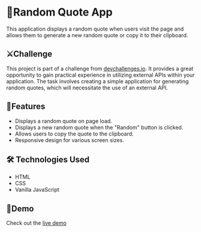
# :gem:Random Quote App

This application displays a random quote when users visit the page and allows them to generate a new random quote or copy it to their clipboard.


## :crossed_swords:Challenge 

This project is part of a challenge from [devchallenges.io](https://devchallenges.io/challenge/random-quote). It provides a great opportunity to gain practical experience in utilizing external APIs within your application. The task involves creating a simple application for generating random quotes, which will necessitate the use of an external API.
## :pushpin:Features
- Displays a random quote on page load.
- Displays a new random quote when the "Random" button is clicked.
- Allows users to copy the quote to the clipboard.
- Responsive design for various screen sizes.

## 🛠 Technologies Used
- HTML
- CSS
- Vanilla JavaScript


## :rocket:Demo
Check out the [live demo](https://israa27.github.io/random-quote) 

